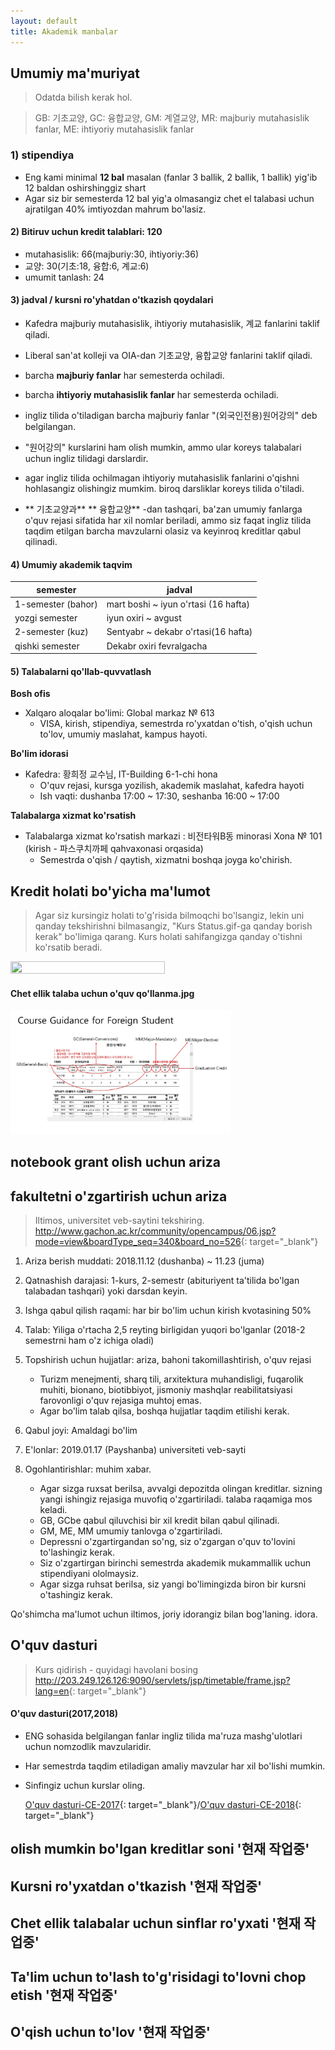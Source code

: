 ```yaml
---
layout: default
title: Akademik manbalar
---
```


## Umumiy ma'muriyat
 
> Odatda bilish kerak hol.

> GB: 기초교양, GC: 융합교양, GM: 계열교양, MR: majburiy mutahasislik fanlar, ME: ihtiyoriy mutahasislik fanlar

### 1) stipendiya
- Eng kami minimal **12 bal** masalan (fanlar 3 ballik, 2 ballik, 1 ballik) yig'ib 12 baldan oshirshinggiz shart 
- Agar siz bir semesterda 12 bal yig'a olmasangiz chet el talabasi uchun ajratilgan 40% imtiyozdan mahrum bo'lasiz. 

#### 2) Bitiruv uchun kredit talablari: 120
- mutahasislik: 66(majburiy:30, ihtiyoriy:36)
- 교양: 30(기초:18, 융합:6, 계교:6)
- umumit tanlash: 24

#### 3) jadval / kursni ro'yhatdan o'tkazish qoydalari
- Kafedra majburiy mutahasislik, ihtiyoriy mutahasislik, 계교 fanlarini taklif qiladi.
- Liberal san'at kolleji va  OIA-dan 기초교양, 융합교양 fanlarini taklif qiladi.
- barcha **majburiy fanlar** har semesterda ochiladi.
- barcha **ihtiyoriy mutahasislik fanlar** har semesterda ochiladi.
- ingliz tilida o'tiladigan barcha majburiy fanlar "(외국인전용)원어강의" deb belgilangan.
- "원어강의" kurslarini ham olish mumkin, ammo ular koreys talabalari uchun ingliz tilidagi darslardir.

- agar ingliz tilida ochilmagan ihtiyoriy mutahasislik fanlarini o'qishni hohlasangiz olishingiz mumkim. biroq darsliklar koreys tilida o'tiladi.
- ** 기초교양과** ** 융합교양** -dan tashqari, ba'zan umumiy fanlarga o'quv rejasi sifatida har xil nomlar beriladi, ammo siz faqat ingliz tilida taqdim etilgan barcha mavzularni olasiz va keyinroq kreditlar qabul qilinadi.


#### 4) Umumiy akademik taqvim

|semester|jadval|
|---|---|
|1-semester (bahor)|mart boshi ~ iyun o'rtasi (16 hafta)|
|yozgi semester| iyun oxiri ~ avgust|
|2-semester (kuz)| Sentyabr ~ dekabr o'rtasi(16 hafta)|
|qishki semester| Dekabr oxiri fevralgacha|

#### 5) Talabalarni qo'llab-quvvatlash
**Bosh ofis**
- Xalqaro aloqalar bo'limi: Global markaz № 613
  - VISA, kirish, stipendiya, semestrda ro'yxatdan o'tish, o'qish uchun to'lov, umumiy maslahat, kampus hayoti.

**Bo'lim idorasi**
 - Kafedra: 황희정 교수님, IT-Building 6-1-chi hona
   - O'quv rejasi, kursga yozilish, akademik maslahat, kafedra hayoti
   - Ish vaqti: dushanba 17:00 ~ 17:30, seshanba 16:00 ~ 17:00

**Talabalarga xizmat ko'rsatish**
- Talabalarga xizmat ko'rsatish markazi : 비전타워B동 minorasi Xona № 101 (kirish - 파스쿠치까페 qahvaxonasi orqasida)
  - Semestrda o'qish / qaytish, xizmatni boshqa joyga ko'chirish.

 ## Kredit holati bo'yicha ma'lumot
 > Agar siz kursingiz holati to'g'risida bilmoqchi bo'lsangiz, lekin uni qanday tekshirishni bilmasangiz, "Kurs Status.gif-ga qanday borish kerak" bo'limiga qarang. Kurs holati sahifangizga qanday o'tishni ko'rsatib beradi.
 

<img src="img/How to Go Course Status.gif" width="70%" height="70%">

#### Chet ellik talaba uchun o'quv qo'llanma.jpg


<img src="img/Course_Mannual_for_Foreign_Student.JPG" width="70%" height="70%">


 





## notebook grant olish uchun ariza
## fakultetni o'zgartirish uchun ariza

>Iltimos, universitet veb-saytini tekshiring.
><http://www.gachon.ac.kr/community/opencampus/06.jsp?mode=view&boardType_seq=340&board_no=526>{: target="_blank"}

1. Ariza berish muddati: 2018.11.12 (dushanba) ~ 11.23 (juma)

2. Qatnashish darajasi: 1-kurs, 2-semestr (abituriyent ta'tilida bo'lgan talabadan tashqari) yoki darsdan keyin.

3. Ishga qabul qilish raqami: har bir bo'lim uchun kirish kvotasining 50%

4. Talab: Yiliga o'rtacha 2,5 reyting birligidan yuqori bo'lganlar (2018-2 semestrni ham o'z ichiga oladi)

5. Topshirish uchun hujjatlar: ariza, bahoni takomillashtirish, o'quv rejasi
    * Turizm menejmenti, sharq tili, arxitektura muhandisligi, fuqarolik muhiti, bionano, biotibbiyot, jismoniy mashqlar reabilitatsiyasi farovonligi o'quv rejasiga muhtoj emas.
    * Agar bo'lim talab qilsa, boshqa hujjatlar taqdim etilishi kerak.

6. Qabul joyi: Amaldagi bo'lim

7. E'lonlar: 2019.01.17 (Payshanba) universiteti veb-sayti

8. Ogohlantirishlar: muhim xabar.<br>
    * Agar sizga ruxsat berilsa, avvalgi depozitda olingan kreditlar. sizning yangi ishingiz rejasiga muvofiq o'zgartiriladi. talaba raqamiga mos keladi.
    * GB, GCbe qabul qiluvchisi bir xil kredit bilan qabul qilinadi.
    * GM, ME, MM umumiy tanlovga o'zgartiriladi.
    * Depressni o'zgartirgandan so'ng, siz o'zgargan o'quv to'lovini to'lashingiz kerak.
    * Siz o'zgartirgan birinchi semestrda akademik mukammallik uchun stipendiyani ololmaysiz.
    * Agar sizga ruhsat berilsa, siz yangi bo'limingizda biron bir kursni o'tashingiz kerak.

Qo'shimcha ma'lumot uchun iltimos, joriy idorangiz bilan bog'laning. idora.


## O'quv dasturi
>Kurs qidirish - quyidagi havolani bosing
><http://203.249.126.126:9090/servlets/jsp/timetable/frame.jsp?lang=en>{: target="_blank"}

#### O'quv dasturi(2017,2018)
- ENG sohasida belgilangan fanlar ingliz tilida ma'ruza mashg'ulotlari uchun nomzodlik mavzularidir.
- Har semestrda taqdim etiladigan amaliy mavzular har xil bo'lishi mumkin.
- Sinfingiz uchun kurslar oling.

   [O'quv dasturi-CE-2017](pdf/Curriculum-CE-2017.pdf){: target="_blank"}/[O'quv dasturi-CE-2018](pdf/Curriculum-CE-2018.pdf){: target="_blank"}
## olish mumkin bo'lgan kreditlar soni  '현재 작업중'
## Kursni ro'yxatdan o'tkazish '현재 작업중'
## Chet ellik talabalar uchun sinflar ro'yxati  '현재 작업중'
## Ta'lim uchun to'lash to'g'risidagi to'lovni chop etish  '현재 작업중'
## O'qish uchun to'lov '현재 작업중'
